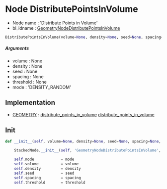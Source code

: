 # Node DistributePointsInVolume

- Node name : 'Distribute Points in Volume'
- bl_idname : [GeometryNodeDistributePointsInVolume](https://docs.blender.org/api/current/bpy.types.GeometryNodeDistributePointsInVolume.html)


``` python
DistributePointsInVolume(volume=None, density=None, seed=None, spacing=None, threshold=None, mode='DENSITY_RANDOM', node_label=None, node_color=None)
```
##### Arguments

- volume : None
- density : None
- seed : None
- spacing : None
- threshold : None
- mode : 'DENSITY_RANDOM'

## Implementation

- [GEOMETRY](/docs/GeoNodes/GEOMETRY.md) : [distribute_points_in_volume](/docs/GeoNodes/socket_GEOMETRY.md#distribute_points_in_volume) [distribute_points_in_volume](/docs/GeoNodes/socket_GEOMETRY.md#distribute_points_in_volume)

## Init

``` python
def __init__(self, volume=None, density=None, seed=None, spacing=None, threshold=None, mode='DENSITY_RANDOM', node_label=None, node_color=None):

    StackedNode.__init__(self, 'GeometryNodeDistributePointsInVolume', node_label=node_label, node_color=node_color)

    self.mode            = mode
    self.volume          = volume
    self.density         = density
    self.seed            = seed
    self.spacing         = spacing
    self.threshold       = threshold
```
